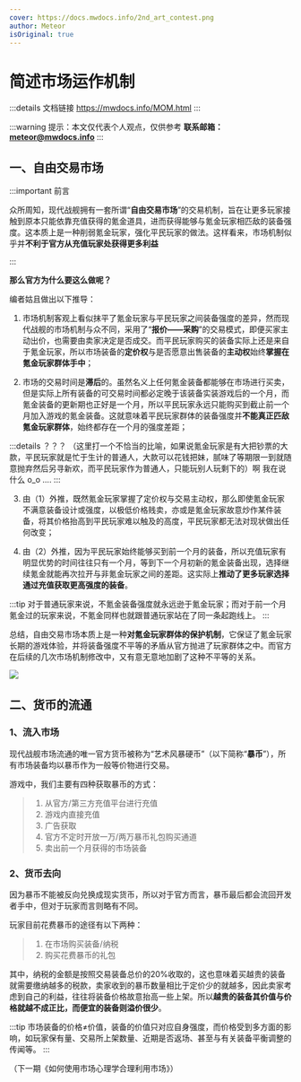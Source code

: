 ```yaml
---
cover: https://docs.mwdocs.info/2nd_art_contest.png
author: Meteor
isOriginal: true
---
```


# 简述市场运作机制

:::details 文档链接
https://mwdocs.info/MOM.html
:::

:::warning 提示：本文仅代表个人观点，仅供参考
**联系邮箱： meteor@mwdocs.info**
:::

## 一、自由交易市场

:::important 前言

众所周知，现代战舰拥有一套所谓“**自由交易市场**”的交易机制，旨在让更多玩家接触到原本只能依靠充值获得的氪金道具，进而获得能够与氪金玩家相匹敌的装备强度。这本质上是一种削弱氪金玩家，强化平民玩家的做法。这样看来，市场机制似乎并**不利于官方从充值玩家处获得更多利益**

:::

**那么官方为什么要这么做呢？**

编者姑且做出以下推导：

1. 市场机制客观上看似抹平了氪金玩家与平民玩家之间装备强度的差异，然而现代战舰的市场机制与众不同，采用了“**报价——采购**”的交易模式，即便买家主动出价，也需要由卖家决定是否成交。而平民玩家购买的装备实际上还是来自于氪金玩家，所以市场装备的**定价权**与是否愿意出售装备的**主动权**始终**掌握在氪金玩家群体手中**；

2. 市场的交易时间是**滞后**的。虽然名义上任何氪金装备都能够在市场进行买卖，但是实际上所有装备的可交易时间都必定晚于该装备实装游戏后的一个月，而氪金装备的更新期也正好是一个月，所以平民玩家永远只能购买到截止前一个月加入游戏的氪金装备。这就意味着平民玩家群体的装备强度并**不能真正匹敌氪金玩家群体**，始终都存在一个月的强度差距；

:::details ？？？
（这里打一个不恰当的比喻，如果说氪金玩家是有大把钞票的大款，平民玩家就是忙于生计的普通人，大款可以花钱把妹，腻味了等期限一到就随意抛弃然后另寻新欢，而平民玩家作为普通人，只能玩别人玩剩下的）啊 我在说什么 o_o ....
:::

3. 由（1）外推，既然氪金玩家掌握了定价权与交易主动权，那么即使氪金玩家不满意装备设计或强度，以极低价格贱卖，亦或是氪金玩家故意炒作某件装备，将其价格抬高到平民玩家难以触及的高度，平民玩家都无法对现状做出任何改变；

4. 由（2）外推，因为平民玩家始终能够买到前一个月的装备，所以充值玩家有明显优势的时间往往只有一个月，等到下一个月初新的氪金装备出现，选择继续氪金就能再次拉开与非氪金玩家之间的差距。这实际上**推动了更多玩家选择通过充值获取更高强度的装备**。

:::tip 对于普通玩家来说，不氪金装备强度就永远逊于氪金玩家；而对于前一个月氪金过的玩家来说，不氪金同样也就跟普通玩家站在了同一条起跑线上。
:::

总结，自由交易市场本质上是一种**对氪金玩家群体的保护机制**，它保证了氪金玩家长期的游戏体验，并将装备强度不平等的矛盾从官方抛进了玩家群体之中。而官方在后续的几次市场机制修改中，又有意无意地加剧了这种不平等的关系。

![](https://docs.mwdocs.info/TfXSs6C8.png)

## 二、货币的流通

### 1、流入市场

现代战舰市场流通的唯一官方货币被称为“艺术风暴硬币”（以下简称“**暴币**”），所有市场装备均以暴币作为一般等价物进行交易。

游戏中，我们主要有四种获取暴币的方式：

> 1. 从官方/第三方充值平台进行充值
> 2. 游戏内直接充值
> 3. 广告获取
> 4. 官方不定时开放一万/两万暴币礼包购买通道
> 5. 卖出前一个月获得的市场装备

### 2、货币去向

因为暴币不能被反向兑换成现实货币，所以对于官方而言，暴币最后都会流回开发者手中，但对于玩家而言则略有不同。

玩家目前花费暴币的途径有以下两种：

> 1. 在市场购买装备/纳税
> 2. 购买花费暴币的礼包

其中，纳税的金额是按照交易装备总价的20%收取的，这也意味着买越贵的装备就需要缴纳越多的税款，卖家收到的暴币数量相比于定价少的就越多，因此卖家考虑到自己的利益，往往将装备价格故意抬高一些上架。所以**越贵的装备其价值与价格就越不成正比，而便宜的装备则溢价很少**。

:::tip 市场装备的价格≠价值，装备的价值只对应自身强度，而价格受到多方面的影响，如玩家保有量、交易所上架数量、近期是否返场、甚至与有关装备平衡调整的传闻等。
:::

（下一期《如何使用市场心理学合理利用市场》）
